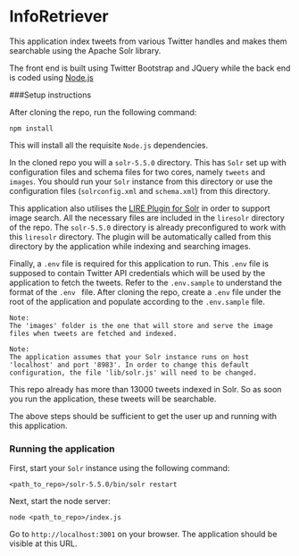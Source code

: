 # InfoRetriever

This application index tweets from various Twitter handles and makes them searchable using the Apache Solr library.

The front end is built using Twitter Bootstrap and JQuery while the back end is coded using [Node.js](https://nodejs.org/)

###Setup instructions

After cloning the repo, run the following command:
```
npm install
```

This will install all the requisite `Node.js` dependencies.

In the cloned repo you will a `solr-5.5.0` directory. This has `Solr` set up with configuration files and schema files for two cores, namely `tweets` and `images`. You should run your `Solr` instance from this directory or use the configuration files (`solrconfig.xml` and `schema.xml`) from this directory.

This application also utilises the [LIRE Plugin for Solr](https://bitbucket.org/dermotte/liresolr) in order to support image search. All the necessary files are included in the `liresolr` directory of the repo. The `solr-5.5.0` directory is already preconfigured to work with this `liresolr` directory. The plugin will be automatically called from this directory by the application while indexing and searching images.

Finally, a `.env` file is required for this application to run. This `.env` file is supposed to contain Twitter API credentials which will be used by the application to fetch the tweets. Refer to the `.env.sample` to understand the format of the `.env ` file. After cloning the repo, create a `.env` file under the root of the application and populate according to the `.env.sample` file.

```
Note:
The 'images' folder is the one that will store and serve the image files when tweets are fetched and indexed.
```

```
Note:
The application assumes that your Solr instance runs on host 'localhost' and port '8983'. In order to change this default configuration, the file 'lib/solr.js' will need to be changed.
```

This repo already has more than 13000 tweets indexed in Solr. So as soon you run the application, these tweets will be searchable.

The above steps should be sufficient to get the user up and running with this application.

### Running the application

First, start your `Solr` instance using the following command:
```
<path_to_repo>/solr-5.5.0/bin/solr restart
```

Next, start the node server:
```
node <path_to_repo>/index.js
```

Go to `http://localhost:3001` on your browser. The application should be visible at this URL.
